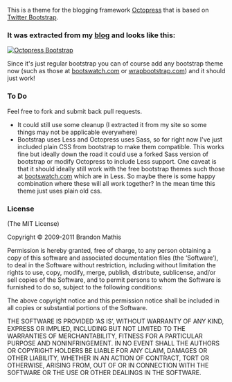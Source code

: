 This is a theme for the blogging framework [Octopress](https://github.com/imathis/octopress) that is based on [Twitter Bootstrap](http://twitter.github.com/bootstrap/).

### It was extracted from my [blog](https://github.com/barmstrong/blog) and looks like this:

<a href="http://brianarmstrong.org"><img src="https://github.com/barmstrong/octopress-bootstrap/raw/master/source/assets/screenshot.png"  alt="Octopress Bootstrap"/></a>

Since it's just regular bootstrap you can of course add any bootstrap theme now (such as those at [bootswatch.com](http://bootswatch.com/) or [wrapbootstrap.com](http://wrapbootstrap.com/)) and it should just work!

### To Do

Feel free to fork and submit back pull requests.

* It could still use some cleanup (I extracted it from my site so some things may not be applicable everywhere)
* Bootstrap uses Less and Octopress uses Sass, so for right now I've just included plain CSS from bootstrap to make them compatible.  This works fine but ideally down the road it could use a forked Sass version of bootstrap or modify Octopress to include Less support.  One caveat is that it should ideally still work with the free bootstrap themes such those at [bootswatch.com](http://bootswatch.com/) which are in Less.  So maybe there is some happy combination where these will all work together?  In the mean time this theme just uses plain old css.

### License
(The MIT License)

Copyright © 2009-2011 Brandon Mathis

Permission is hereby granted, free of charge, to any person obtaining a copy of this software and associated documentation files (the ‘Software’), to deal in the Software without restriction, including without limitation the rights to use, copy, modify, merge, publish, distribute, sublicense, and/or sell copies of the Software, and to permit persons to whom the Software is furnished to do so, subject to the following conditions:

The above copyright notice and this permission notice shall be included in all copies or substantial portions of the Software.

THE SOFTWARE IS PROVIDED ‘AS IS’, WITHOUT WARRANTY OF ANY KIND, EXPRESS OR IMPLIED, INCLUDING BUT NOT LIMITED TO THE WARRANTIES OF MERCHANTABILITY, FITNESS FOR A PARTICULAR PURPOSE AND NONINFRINGEMENT. IN NO EVENT SHALL THE AUTHORS OR COPYRIGHT HOLDERS BE LIABLE FOR ANY CLAIM, DAMAGES OR OTHER LIABILITY, WHETHER IN AN ACTION OF CONTRACT, TORT OR OTHERWISE, ARISING FROM, OUT OF OR IN CONNECTION WITH THE SOFTWARE OR THE USE OR OTHER DEALINGS IN THE SOFTWARE.